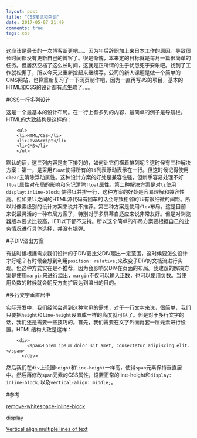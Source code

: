 ```yaml
---
layout: post
title: "CSS笔记和杂谈"
date: 2017-05-07 21:49
comments: true
tags: css
---
```


这应该是最长的一次博客断更吧。。。因为年后辞职加上来日本工作的原因。导致很长时间都没有更新自己的博客了。很是惭愧，本来定的目标就是每月一篇很简单的任务。但居然空档了这么长时间，这就是正所谓的生于忧患死于安乐吧。找到了工作就松懈了，所以今天又重新捡起来继续写。公司的新人课题是做一个简单的CMS网站，也算重新复习了一下网页制作吧，因为一直再写JS的项目，基本的HTML和CSS的设计都有点生疏了。。。

#CSS一行多列设计

这是一个最基本的设计布局。在一行上有多列的内容，最简单的例子是导航栏。HTML的大致结构是这样的：

		<ul>
		<li>HTML/CSS</li>
		<li>JavaScript</li>
		<li>CMS</li>
		</ul>

默认的话，这三列内容是向下排列的，如何让它们横着排列呢？这时候有三种解决方案：第一，是采用`float`使得所有的`li`列表浮动表示在一行。但这时候记得使用`clear`去清除浮动属性。这种设计方案的好处是兼容性强，但新手容易处理不好`float`属性对布局的影响和忘记清除`float`属性。第二种解决方案是对`li`使用`display:inline-block;`使得`li`并排一行，这种方案的好处是容易理解和兼容性高。但如果`li`之间的HTML源代码有回车的话会导致相邻的`li`有很细微的间距。所以对像素级别的设计方案来说并不推荐。第三种方案是使用`flex`布局。这是目前来说最灵活的一种布局方案了，特别对于多屏幕自适应来说非常友好。但是对浏览器版本要求比较高，IE11以下都不支持。所以这个简单的布局方案要根据自己的业务情况进行具体选择，并没有银弹。


#子DIV溢出方案

有些时候根据需求我们设计的子DIV要比父DIV超出一定范围，这时候要怎么设计才好呢？有时候会想到利用`position: relative;`来改变子DIV的文档流进行实现。但这种方式实在是不推荐，因为会影响父DIV在页面的布局。我建议的解决方案是使用`margin`来进行溢出，`margin`不仅可以输入正数，也可以使用负数。当使用负数的时候就会朝反方向扩展达到溢出的目的。


#多行文字垂直居中

实际开发中，我们经常会遇到这种常见的需求，对于一行文字来说，很简单，我们只要把`height`和`line-height`设置成一样的高度就可以了。但是对于多行文字的话，我们还是需要一些技巧的。首先，我们需要在文字外面再套一层元素进行设置。HTML结构大致是这样：

		<div>
		    <span>Lorem ipsum dolor sit amet, consectetur adipiscing elit.</span>
		  </div>

然后我们在`div`上设置`height`和`line-height`一样高，使得`span`元素保持垂直居中。然后再修改`span`元素的CSS属性，设置正常的line-height和`display: inline-block;`以及`vertical-align: middle;`。


#参考

[remove-whitespace-inline-block](https://davidwalsh.name/remove-whitespace-inline-block)

[display](https://developer.mozilla.org/en-US/docs/Web/CSS/display)

[Vertical align multiple lines of text](https://codepen.io/CucuIonel/pen/espDH)
